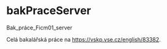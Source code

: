 # bakPraceServer
Bak_práce_Ficm01_server


Celá bakalářská práce na https://vskp.vse.cz/english/83382.
